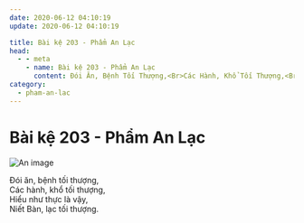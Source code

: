 ```yaml
---
date: 2020-06-12 04:10:19
update: 2020-06-12 04:10:19

title: Bài kệ 203 - Phẩm An Lạc
head:
  - - meta
    - name: Bài kệ 203 - Phẩm An Lạc
      content: Ðói Ăn, Bệnh Tối Thượng,<Br>Các Hành, Khổ Tối Thượng,<Br>Hiểu Như Thực Là Vậy,<Br>Niết Bàn, Lạc Tối Thượng.<Br>
category:
  - pham-an-lac
---
```


# Bài kệ 203 - Phẩm An Lạc

![An image](/img/pham-an-lac/pham-an-lac-203.jpg)

Ðói ăn, bệnh tối thượng,<br>Các hành, khổ tối thượng,<br>Hiểu như thực là vậy,<br>Niết Bàn, lạc tối thượng.<br>
